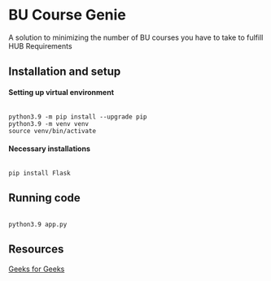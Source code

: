 # BU Course Genie

A solution to minimizing the number of BU courses you have to take to fulfill HUB Requirements

## Installation and setup

#### Setting up virtual environment

######
    python3.9 -m pip install --upgrade pip
    python3.9 -m venv venv
    source venv/bin/activate

#### Necessary installations

######
    pip install Flask

## Running code

######
    python3.9 app.py

## Resources

[Geeks for Geeks](https://www.geeksforgeeks.org/flask-creating-first-simple-application/)
